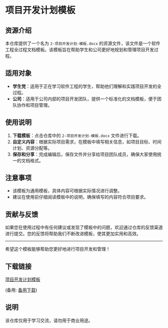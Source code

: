 # 项目开发计划模板

## 资源介绍

本仓库提供了一个名为 `2-项目开发计划-模板.docx` 的资源文件，该文件是一个软件工程全过程文档模板。该模板旨在帮助学生和公司更好地规划和管理项目开发过程。

## 适用对象

- **学生党**：适用于正在学习软件工程的学生，帮助他们理解和实践项目开发的全过程。
- **公司**：适用于公司内部的项目开发团队，提供一个标准化的文档模板，便于团队协作和项目管理。

## 使用说明

1. **下载模板**：点击仓库中的 `2-项目开发计划-模板.docx` 文件进行下载。
2. **自定义内容**：根据实际项目需求，在模板中填写相关信息，如项目目标、时间计划、资源分配等。
3. **保存和分享**：完成编辑后，保存文件并分享给项目团队成员，确保大家使用统一的文档格式。

## 注意事项

- 该模板为通用模板，具体内容可根据实际情况进行调整。
- 建议在使用前仔细阅读模板中的说明，确保填写的内容符合项目要求。

## 贡献与反馈

如果您在使用过程中有任何建议或发现了模板中的问题，欢迎通过仓库的反馈渠道进行提交。您的反馈将帮助我们不断改进模板，使其更加实用和高效。

---

希望这个模板能够帮助您更好地进行项目开发和管理！

## 下载链接
[项目开发计划模板]() 

(备用: [备用下载](https://pan.baidu.com/s/1i5t0TdjJk2o2j3FdNg0o9Q?pwd=1234))

## 说明

该仓库仅用于学习交流，请勿用于商业用途。
